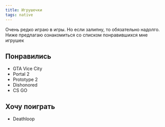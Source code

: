 ```yaml
---
title: Игрушечки
tags: native
---
```


Очень редко играю в игры. Но если залипну, то обязательно надолго. Ниже предлагаю ознакомиться со списком понравившихся мне игрушек

## Понравились
- GTA Vice City
- Portal 2
- Prototype 2
- Dishonored
- CS GO

## Хочу поиграть
- Deathloop 
